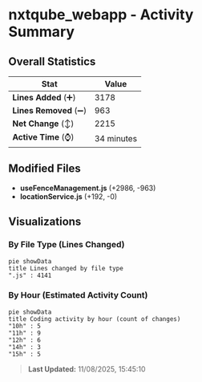 # nxtqube_webapp - Activity Summary 

## Overall Statistics

| Stat                   | Value                                                             |
| ---------------------- | ----------------------------------------------------------------- |
| **Lines Added** (➕)   | 3178                                          |
| **Lines Removed** (➖) | 963                                        |
| **Net Change** (↕)    | 2215                |
| **Active Time** (⌚)   | 34 minutes |


## Modified Files
- **useFenceManagement.js** (+2986, -963)
- **locationService.js** (+192, -0)

## Visualizations

### By File Type (Lines Changed)

```mermaid
pie showData
title Lines changed by file type
".js" : 4141
```

### By Hour (Estimated Activity Count)

```mermaid
pie showData
title Coding activity by hour (count of changes)
"10h" : 5
"11h" : 9
"12h" : 6
"14h" : 3
"15h" : 5
```


> **Last Updated:** 11/08/2025, 15:45:10